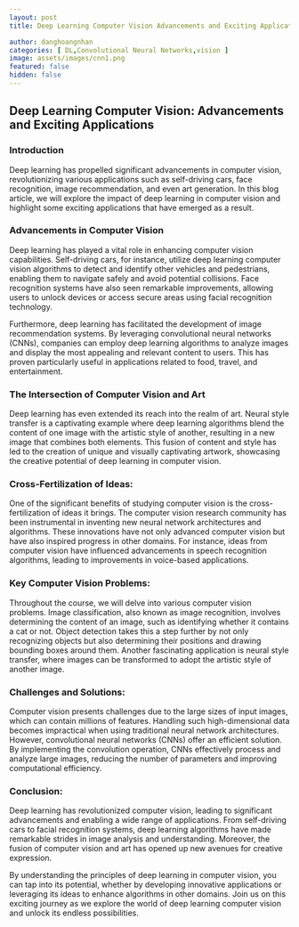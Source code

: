 ```yaml
---
layout: post
title: Deep Learning Computer Vision Advancements and Exciting Applications

author: danghoangnhan
categories: [ DL,Convolutional Neural Networks,vision ]
image: assets/images/cnn1.png
featured: false
hidden: false
---
```


## Deep Learning Computer Vision: Advancements and Exciting Applications

### Introduction

Deep learning has propelled significant advancements in computer vision, revolutionizing various applications such as self-driving cars, face recognition, image recommendation, and even art generation. In this blog article, we will explore the impact of deep learning in computer vision and highlight some exciting applications that have emerged as a result.

### Advancements in Computer Vision

Deep learning has played a vital role in enhancing computer vision capabilities. Self-driving cars, for instance, utilize deep learning computer vision algorithms to detect and identify other vehicles and pedestrians, enabling them to navigate safely and avoid potential collisions. Face recognition systems have also seen remarkable improvements, allowing users to unlock devices or access secure areas using facial recognition technology.

Furthermore, deep learning has facilitated the development of image recommendation systems. By leveraging convolutional neural networks (CNNs), companies can employ deep learning algorithms to analyze images and display the most appealing and relevant content to users. This has proven particularly useful in applications related to food, travel, and entertainment.

### The Intersection of Computer Vision and Art

Deep learning has even extended its reach into the realm of art. Neural style transfer is a captivating example where deep learning algorithms blend the content of one image with the artistic style of another, resulting in a new image that combines both elements. This fusion of content and style has led to the creation of unique and visually captivating artwork, showcasing the creative potential of deep learning in computer vision.

### Cross-Fertilization of Ideas:

One of the significant benefits of studying computer vision is the cross-fertilization of ideas it brings. The computer vision research community has been instrumental in inventing new neural network architectures and algorithms. These innovations have not only advanced computer vision but have also inspired progress in other domains. For instance, ideas from computer vision have influenced advancements in speech recognition algorithms, leading to improvements in voice-based applications.

### Key Computer Vision Problems:

Throughout the course, we will delve into various computer vision problems. Image classification, also known as image recognition, involves determining the content of an image, such as identifying whether it contains a cat or not. Object detection takes this a step further by not only recognizing objects but also determining their positions and drawing bounding boxes around them. Another fascinating application is neural style transfer, where images can be transformed to adopt the artistic style of another image.

### Challenges and Solutions:

Computer vision presents challenges due to the large sizes of input images, which can contain millions of features. Handling such high-dimensional data becomes impractical when using traditional neural network architectures. However, convolutional neural networks (CNNs) offer an efficient solution. By implementing the convolution operation, CNNs effectively process and analyze large images, reducing the number of parameters and improving computational efficiency.

### Conclusion:

Deep learning has revolutionized computer vision, leading to significant advancements and enabling a wide range of applications. From self-driving cars to facial recognition systems, deep learning algorithms have made remarkable strides in image analysis and understanding. Moreover, the fusion of computer vision and art has opened up new avenues for creative expression.

By understanding the principles of deep learning in computer vision, you can tap into its potential, whether by developing innovative applications or leveraging its ideas to enhance algorithms in other domains. Join us on this exciting journey as we explore the world of deep learning computer vision and unlock its endless possibilities.